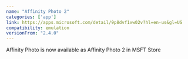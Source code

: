 ```yaml
---
name: "Affinity Photo 2"
categories: ['app']
link: https://apps.microsoft.com/detail/9p8dvf1xw02v?hl=en-us&gl=US
compatibility: emulation
versionFrom: "2.4.0"
---
```


Affinity Photo is now available as Affinity Photo 2 in MSFT Store